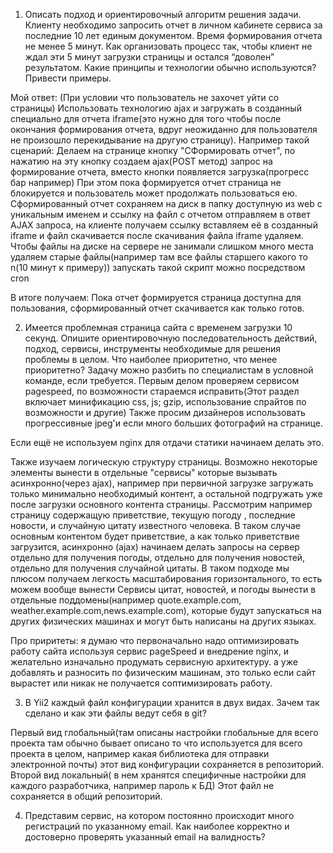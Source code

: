  1) Описать подход и ориентировочный алгоритм решения задачи. Клиенту необходимо запросить отчет в личном кабинете сервиса за последние 10 лет единым документом.
 Время формирования отчета не менее 5 минут. Как организовать процесс так, чтобы клиент не ждал эти 5 минут загрузки страницы и остался “доволен” результатом.
 Какие принципы и технологии обычно используются? Привести примеры.
 
 Мой ответ:
 (При условии что пользователь не захочет уйти со страницы) Использовать технологию ajax и 
 загружать в созданный специально для отчета iframe(это нужно для того чтобы после окончания формирования отчета, 
 вдруг неожиданно для пользователя не произошло перекидывание на другую страницу).
 Например такой сценарий:
 Делаем на странице кнопку "СФормировать отчет", по нажатию на эту кнопку создаем ajax(POST метод) запрос на формирование отчета, 
 вместо кнопки появляется загрузка(прогресс бар например)
При этом пока формируется отчет страница не блокируется и пользователь может продолжать пользоваться ею. Сформированный отчет сохраняем на диск в папку доступную из web с уникальным именем 
 и ссылку на файл с отчетом отправляем в ответ AJAX запроса, на клиенте получаем ссылку вставляем её в созданный iframe и файл скачивается после скачивания файла iframe удаляем. 
 Чтобы файлы на диске на сервере не занимали слишком много места удаляем старые файлы(например там все файлы старшего какого то n(10 минут к примеру)) запускать такой скрипт можно посредством  cron  
 
 В итоге получаем: Пока отчет формируется страница доступна для пользования, сформированный отчет скачивается как только готов.
 
 
 2) Имеется проблемная страница сайта с временем загрузки 10 секунд. Опишите ориентировочную последовательность действий, подход, сервисы, инструменты необходимые для решения проблемы в целом. Что наиболее приоритетно, что менее приоритетно? Задачу можно разбить по специалистам в условной команде, если требуется.
 Первым делом проверяем сервисом pagespeed, по возможности стараемся исправить(Этот раздел включает минификацию css, js; gzip, использование спрайтов по возможности и другие)
 Также просим дизайнеров использовать прогрессивные jpeg'и если много больших фотографий на странице.
 
 Если ещё не используем nginx для отдачи статики начинаем делать это.
 
 Также изучаем логическую структуру страницы. Возможно некоторые элементы вынести в отдельные "сервисы" которые вызывать асинхронно(через ajax), например при первичной загрузке загружать только 
 минимально необходимый контент, а остальной подгружать уже после загрузки основного контента страницы. 
 Рассмотрим например страницу содержащую приветствие, текущую погоду , последние новости, и случайную цитату известного человека. В таком случае основным контентом будет приветствие, а как 
 только приветствие загрузится, асинхронно (ajax) начинаем делать запросы на сервер отдельно для получения погоды, отдельно для получения новостей, отдельно для получения случайной цитаты. 
 В таком подходе мы плюсом получаем легкость масштабирования горизонтального, то есть можем вообще вынести  Сервисы цитат, новостей, и погоды вынести в отдельные поддомены(например quote.example.com, weather.example.com,news.example.com),  которые будут запускаться на других
 физических машинах и могут быть написаны на других языках.

 Про приритеты: я думаю  что первоначально надо оптимизировать работу сайта используя сервис pageSpeed и внедрение nginx, и желательно изначально продумать сервисную архитектуру. а уже добавлять и разносить по физическим машинам, это только если сайт вырастет или никак не получается соптимизировать работу.
 

 3) В Yii2 каждый файл конфигурации хранится в двух видах. Зачем так сделано и как эти файлы ведут себя в git?
 
 Первый вид глобальный(там описаны настройки глобальные для всего проекта там обычно бывает описано то что используется для всего проекта в целом, например какая библиотека для отправки электронной почты) этот вид конфигурации сохраняется в репозиторий. 
 Второй вид локальный( в нем хранятся специфичные настройки для каждого разработчика, например пароль к БД) Этот файл не сохраняется в общий репозиторий.


4) Представим сервис, на котором постоянно происходит много регистраций по указанному email. Как наиболее корректно и достоверно проверять указанный email на валидность?


 
 
